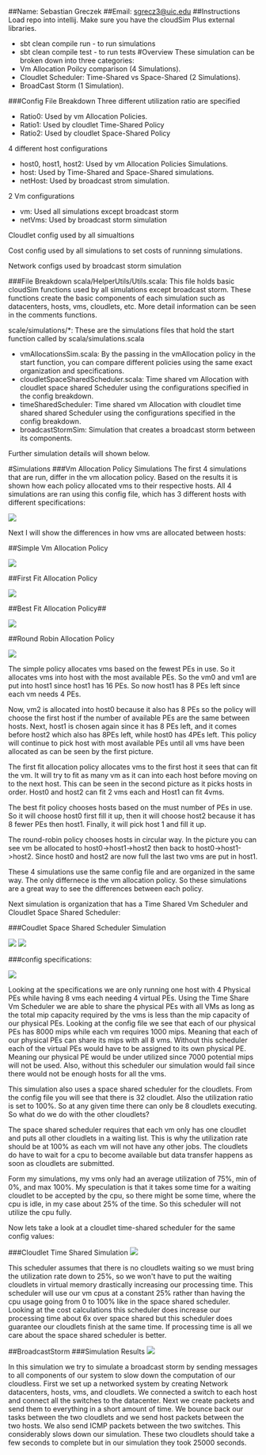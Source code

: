 
##Name: Sebastian Greczek
##Email: sgrecz3@uic.edu
##Instructions
Load repo into intellij. Make sure you have the cloudSim Plus external libraries.
* sbt clean compile run - to run simulations
* sbt clean compile test - to run tests
#Overview
These simulation can be broken down into three categories:
* Vm Allocation Poilcy comparison (4 Simulations).
* Cloudlet Scheduler: Time-Shared vs Space-Shared (2 Simulations).
* BroadCast Storm (1 Simulation).

###Config File Breakdown
Three different utilization ratio are specified
* Ratio0: Used by vm Allocation Policies. 
* Ratio1: Used by cloudlet Time-Shared Policy
* Ratio2: Used by cloudlet Space-Shared Policy

4 different host configurations
* host0, host1, host2: Used by vm Allocation Policies Simulations.
* host: Used by Time-Shared and Space-Shared simulations.
* netHost: Used by broadcast strom simulation. 

2 Vm configurations
* vm: Used all simulations except broadcast storm
* netVms: Used by broadcast storm simulation

Cloudlet config used by all simualtions

Cost config used by all simulations to set costs of runninng simulations.

Network configs used by broadcast storm simulation

###File Breakdown
scala/HelperUtils/Utils.scala: This file holds basic cloudSim functions used by all 
simulations except broadcast storm. These functions create the basic components of each simulation
such as datacenters, hosts, vms, cloudlets, etc. More detail information can be seen in the comments 
functions. 

scale/simulations/*: These are the simulations files that hold the start function called by 
scala/simulations.scala
* vmAllocationsSim.scala: By the passing in the vmAllocation policy in the start function, you can compare
different policies using the same exact organization and specifications.
* cloudletSpaceSharedScheduler.scala: Time shared vm Allocation with cloudlet space shared Scheduler using the 
configurations specified in the config breakdown. 
* timeSharedScheduler: Time shared vm Allocation with cloudlet time shared shared Scheduler using the
  configurations specified in the config breakdown.
* broadcastStormSim: Simulation that creates a broadcast storm between its components.

Further simulation details will shown below. 






#Simulations
###Vm Allocation Policy Simulations
The first 4 simulations that are run, differ in the vm allocation policy. Based on the results it is shown how each 
policy allocated vms to their respective hosts. All 4 simulations are ran using this config file, which has 3 different 
hosts with different specifications:

![](4simspecs.PNG)

Next I will show the differences in how vms are allocated between hosts:

##Simple Vm Allocation Policy


![](Simple.PNG)

##First Fit Allocation Policy


![](firstFit.PNG)

##Best Fit Allocation Policy##


![](bestFit.PNG)

##Round Robin Allocation Policy


![](roundRobin.PNG)

The simple policy allocates vms based on the fewest PEs in use. So it allocates vms into host with 
the most available PEs. So the vm0 and vm1 are put into host1 since host1 has 16 PEs. So now host1 
has 8 PEs left since each vm needs 4 PEs.

Now, vm2 is allocated into host0 because it also has 8 PEs so the policy will choose the first host 
if the number of available PEs are the same between hosts. Next, host1 is chosen again since it has 
8 PEs left, and it comes before host2 which also has 8PEs left, while host0 has 4PEs left. This policy
will continue to pick host with most available PEs until all vms have been allocated as can be seen 
by the first picture. 

The first fit allocation policy allocates vms to the first host it sees that can fit the vm. It 
will try to fit as many vm as it can into each host before moving on to the next host. This can be 
seen in the second picture as it picks hosts in order. Host0 and host2 can fit 2 vms each and Host1
can fit 4vms.

The best fit policy chooses hosts based on the must number of PEs in use. So it will choose host0 
first fill it up, then it will choose host2 because it has 8 fewer PEs then host1. Finally, it will
pick host 1 and fill it up. 

The round-robin policy chooses hosts in circular way. In the picture you can see vm be allocated 
to host0->host1->host2 then back to host0->host1->host2. Since host0 and host2 are now full the 
last two vms are put in host1. 

These 4 simulations use the same config file and are organized in the same way. The only differnece 
is the vm allocation policy. So these simulations are a great way to see the differences between
each policy.

Next simulation is organization that has a Time Shared Vm Scheduler and Cloudlet Space Shared 
Scheduler:

###Coudlet Space Shared Scheduler Simulation

![](timeShareSpaceShared.PNG)
![](timeShareSpaceSharedCostsCpu.PNG)

###config specifications: 

![](shareConfig.PNG)

Looking at the specifications we are only running one host with 4 Physical PEs while 
having 8 vms each needing 4 virtual PEs. Using the Time Share Vm Scheduler we are able
to share the physical PEs with all VMs as long as the total mip capacity required by the vms 
is less than the mip capacity of our physical PEs. Looking at the config file we see that each 
of our physical PEs has 8000 mips while each vm requires 1000 mips. Meaning that each of our 
physical PEs can share its mips with all 8 vms. Without this scheduler each of the virtual PEs would 
have to be assigned to its own physical PE. Meaning our physical PE would be under utilized since 7000
potential mips will not be used. Also, without this scheduler our simulation would fail since 
there would not be enough hosts for all the vms. 

This simulation also uses a space shared scheduler for the cloudlets. From the config file you 
will see that there is 32 cloudlet. Also the utilization ratio is set to 100%. So at any given time
there can only be 8 cloudlets executing. So what do we do with the other cloudlets?

The space shared scheduler requires that each vm only has one cloudlet and puts all other cloudlets 
in a waiting list. This is why the utilization rate should be at 100% as each vm will not have 
any other jobs. The cloudlets do have to wait for a cpu to become available but data transfer happens
as soon as cloudlets are submitted.

Form my simulations, my vms only had an average utilization of 75%, min of 0%, and max 100%. My speculation 
is that it takes some time for a waiting cloudlet to be accepted by the cpu, so there might be some time, where the 
cpu is idle, in my case about 25% of the time. So this scheduler will not utilize the cpu fully.

Now lets take a look at a cloudlet time-shared scheduler for the same config values:

###Cloudlet Time Shared Simulation
![](timesharedResults.PNG)

This scheduler assumes that there is no cloudlets waiting so we must bring the utilization rate down to 
25%, so we won't have to put the waiting cloudlets in virtual memory drastically increasing our processing time. 
This scheduler will use our vm cpus at a constant 25% rather than having the cpu usage going from 0 to 100% like
in the space shared scheduler. Looking at the cost calculations this scheduler does increase our processing time 
about 6x over space shared but this scheduler does guarantee our cloudlets finish at the same time. If processing time
is all we care about the space shared scheduler is better. 

##BroadcastStorm
###Simulation Results
![](bs.PNG)

In this simulation we try to simulate a broadcast storm by sending messages to all components 
of our system to slow down the computation of our cloudless. First we set up a networked system by 
creating Network datacenters, hosts, vms, and cloudlets. We connected a switch to each host and connect
all the switches to the datacenter. Next we create packets and send them to everything in a short amount of 
time. We bounce back our tasks between the two cloudlets and we send host packets between the two hosts. 
We also send ICMP packets between the two switches. This considerably slows down our simulation. These two
cloudlets should take a few seconds to complete but in our simulation they took 25000 seconds. 

